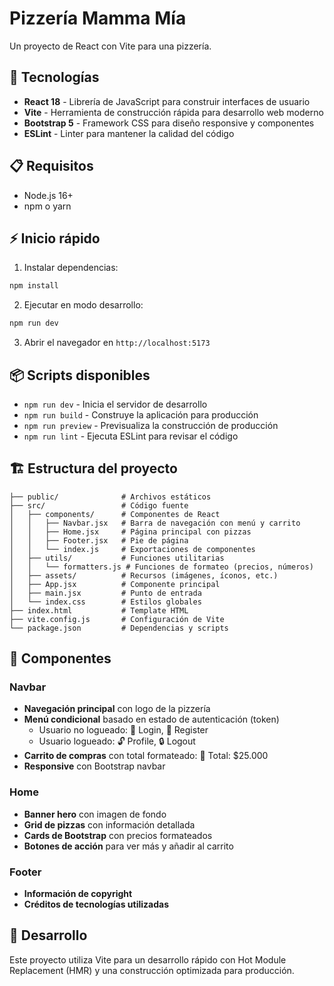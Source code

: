 # Pizzería Mamma Mía

Un proyecto de React con Vite para una pizzería.

## 🚀 Tecnologías

- **React 18** - Librería de JavaScript para construir interfaces de usuario
- **Vite** - Herramienta de construcción rápida para desarrollo web moderno
- **Bootstrap 5** - Framework CSS para diseño responsive y componentes
- **ESLint** - Linter para mantener la calidad del código

## 📋 Requisitos

- Node.js 16+ 
- npm o yarn

## ⚡ Inicio rápido

1. Instalar dependencias:
```bash
npm install
```

2. Ejecutar en modo desarrollo:
```bash
npm run dev
```

3. Abrir el navegador en `http://localhost:5173`

## 📦 Scripts disponibles

- `npm run dev` - Inicia el servidor de desarrollo
- `npm run build` - Construye la aplicación para producción
- `npm run preview` - Previsualiza la construcción de producción
- `npm run lint` - Ejecuta ESLint para revisar el código

## 🏗️ Estructura del proyecto

```
├── public/              # Archivos estáticos
├── src/                 # Código fuente
│   ├── components/      # Componentes de React
│   │   ├── Navbar.jsx   # Barra de navegación con menú y carrito
│   │   ├── Home.jsx     # Página principal con pizzas
│   │   ├── Footer.jsx   # Pie de página
│   │   └── index.js     # Exportaciones de componentes
│   ├── utils/           # Funciones utilitarias
│   │   └── formatters.js # Funciones de formateo (precios, números)
│   ├── assets/          # Recursos (imágenes, íconos, etc.)
│   ├── App.jsx          # Componente principal
│   ├── main.jsx         # Punto de entrada
│   └── index.css        # Estilos globales
├── index.html           # Template HTML
├── vite.config.js       # Configuración de Vite
└── package.json         # Dependencias y scripts
```

## 🧩 Componentes

### Navbar
- **Navegación principal** con logo de la pizzería
- **Menú condicional** basado en estado de autenticación (token)
  - Usuario no logueado: 🔐 Login, 🔐 Register
  - Usuario logueado: 🔓 Profile, 🔒 Logout
- **Carrito de compras** con total formateado: 🛒 Total: $25.000
- **Responsive** con Bootstrap navbar

### Home
- **Banner hero** con imagen de fondo
- **Grid de pizzas** con información detallada
- **Cards de Bootstrap** con precios formateados
- **Botones de acción** para ver más y añadir al carrito

### Footer
- **Información de copyright**
- **Créditos de tecnologías utilizadas**

## 🎨 Desarrollo

Este proyecto utiliza Vite para un desarrollo rápido con Hot Module Replacement (HMR) y una construcción optimizada para producción.